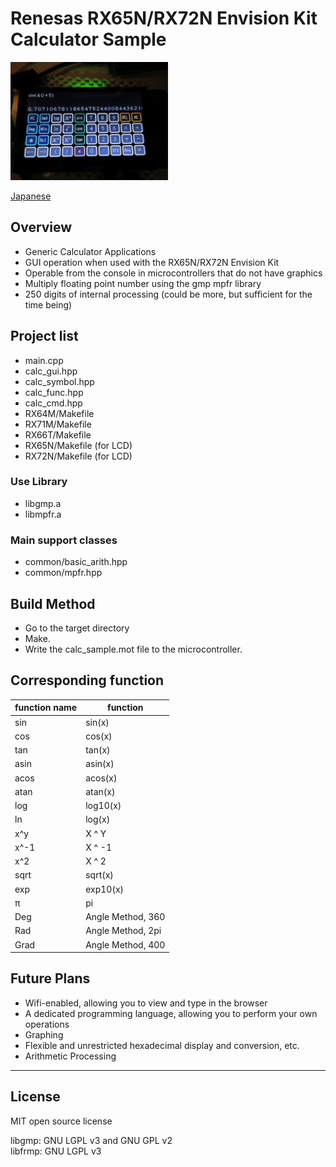 Renesas RX65N/RX72N Envision Kit Calculator Sample
=========

<img src="../docs/calc_sample.jpg" width="50%">

[Japanese](READMEja.md)
   
## Overview

 - Generic Calculator Applications
 - GUI operation when used with the RX65N/RX72N Envision Kit
 - Operable from the console in microcontrollers that do not have graphics
 - Multiply floating point number using the gmp mpfr library
 - 250 digits of internal processing (could be more, but sufficient for the time being)

## Project list

 - main.cpp
 - calc_gui.hpp
 - calc_symbol.hpp
 - calc_func.hpp
 - calc_cmd.hpp
 - RX64M/Makefile
 - RX71M/Makefile
 - RX66T/Makefile
 - RX65N/Makefile (for LCD)
 - RX72N/Makefile (for LCD)

### Use Library

 - libgmp.a
 - libmpfr.a

### Main support classes

 - common/basic_arith.hpp
 - common/mpfr.hpp
   
## Build Method

 - Go to the target directory
 - Make.
 - Write the calc_sample.mot file to the microcontroller.

## Corresponding function

|function name|function|
|---|-------|
|sin|sin(x)|
|cos|cos(x)|
|tan|tan(x)|
|asin|asin(x)|
|acos|acos(x)|
|atan|atan(x)|
|log|log10(x)|
|ln|log(x)|
|x^y|X ^ Y|
|x^-1|X ^ -1|
|x^2|X ^ 2|
|sqrt|sqrt(x)|
|exp|exp10(x)|
|π|pi|
|Deg|Angle Method, 360|
|Rad|Angle Method, 2pi|
|Grad|Angle Method, 400|

## Future Plans

- Wifi-enabled, allowing you to view and type in the browser
- A dedicated programming language, allowing you to perform your own operations
- Graphing
- Flexible and unrestricted hexadecimal display and conversion, etc.
- Arithmetic Processing

-----
   
License
----
   
MIT open source license   

libgmp:  GNU LGPL v3 and GNU GPL v2   
libfrmp: GNU LGPL v3   
